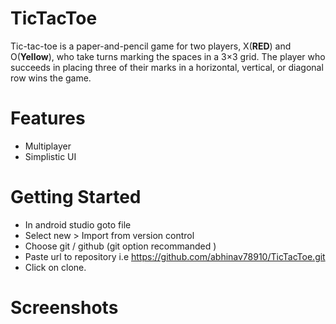 # TicTacToe
Tic-tac-toe is a paper-and-pencil game for two players, X(**RED**) and O(**Yellow**), who take turns marking the spaces in a 3×3 grid. The player who succeeds in placing three of their marks in a horizontal, vertical, or diagonal row wins the game.

# Features
* Multiplayer
* Simplistic UI

# Getting Started
* In android studio goto file
* Select new > Import from version control
* Choose git / github (git option recommanded )
* Paste url to repository i.e https://github.com/abhinav78910/TicTacToe.git
* Click on clone.

# Screenshots
